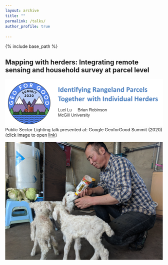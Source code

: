 ```yaml
---
layout: archive
title: ""
permalink: /talks/
author_profile: true

---
```


{% include base_path %}


Mapping with herders: Integrating remote sensing and household survey at parcel level 
----

[![IMAGE ALT TEXT HERE](https://raw.githubusercontent.com/lucixlu/lucixlu.github.io/master/images/gee.png)](https://www.youtube.com/watch?v=CbHYkUpCwCI)
Public Sector Lighting talk presented at: Google GeoforGood Summit (2020) (click image to open [link](https://www.youtube.com/watch?v=CbHYkUpCwCI)) 


<img src="https://raw.githubusercontent.com/lucixlu/lucixlu.github.io/master/images/herder2.jpg" alt="Your image title"/>
